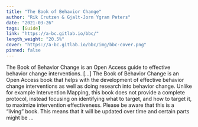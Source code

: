 ```yaml
---
title: "The Book of Behavior Change"
author: "Rik Crutzen & Gjalt-Jorn Ygram Peters"
date: "2021-03-26"
tags: [Guide]
link: "https://a-bc.gitlab.io/bbc/"
length_weight: "20.5%"
cover: "https://a-bc.gitlab.io/bbc/img/bbc-cover.png"
pinned: false
---
```


The Book of Behavior Change is an Open Access guide to effective behavior change interventions. [...] The Book of Behavior Change is an Open Access book that helps with the development of effective behavior change interventions as well as doing research into behavior change. Unlike for example Intervention Mapping, this book does not provide a complete protocol, instead focusing on identifying what to target, and how to target it, to maximize intervention effectiveness. Please be aware that this is a “living” book. This means that it will be updated over time and certain parts might be ...
